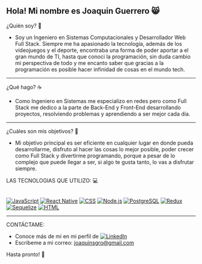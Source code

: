 Hola! Mi nombre es Joaquin Guerrero 😸
------------------------------------

¿Quién soy? 🧔
- Soy un Ingeniero en Sistemas Computacionales y Desarrollador Web Full Stack.
  Siempre me ha apasionado la tecnología, además de los videojuegos y el deporte, encontraba una forma de
  poder aportar a el gran mundo de TI, hasta que conoci la programación, sin duda cambio mi perspectiva de todo y
  me encanto saber que gracias a la programación es posible hacer infinidad de cosas en el mundo tech.
 ______________________________________

¿Qué hago? ☕
- Como Ingeniero en Sistemas me especializo en redes pero como Full Stack me dedico a la parte de Back-End y Front-End
desarrollando proyectos, resolviendo problemas y aprendiendo a ser mejor cada día.
---------------------------------------

¿Cuáles son mis objetivos? 🚀
- Mi objetivo principal es ser eficiente en cualquier lugar en donde pueda desarrollarme, disfruto al hacer las cosas
lo mejor posible, poder crecer como Full Stack y divertirme programando, porque a pesar de lo complejo que puede llegar
a ser, si algo te gusta tanto, lo vas a disfrutar siempre. 

LAS TECNOLOGIAS QUE UTILIZO: 💻 
<br>
<br>

[![JavaScript](https://img.shields.io/badge/-JavaScript-%23F7DF1E?logo=javascript&logoColor=black&style=for-the-badge)](#)
[![React Native](https://img.shields.io/badge/-React_Native-%2300D8FF?logo=react&logoColor=white&style=for-the-badge)](#)
[![CSS](https://img.shields.io/badge/-CSS-%231572B6?logo=css3&logoColor=white&style=for-the-badge)](#)
[![Node.js](https://img.shields.io/badge/-Node.js-%23339933?logo=node.js&logoColor=white&style=for-the-badge)](#)
[![PostgreSQL](https://img.shields.io/badge/-PostgreSQL-%23336791?logo=postgresql&logoColor=white&style=for-the-badge)](#)
[![Redux](https://img.shields.io/badge/-Redux-%23764ABC?logo=redux&logoColor=white&style=for-the-badge)](#)
[![Sequelize](https://img.shields.io/badge/-Sequelize-%23853BFA?logo=sequelize&logoColor=white&style=for-the-badge)](#)
[![HTML](https://img.shields.io/badge/-HTML-%23E34F26?logo=html5&logoColor=white&style=for-the-badge)](#)

---------------------------------------
CONTÁCTAME:
- Conoce más de mí en mi perfil de [![LinkedIn](https://img.shields.io/badge/-LinkedIn-blue?logo=linkedin&style=for-the-badge)](https://www.linkedin.com/in/joaquin-guerrero-728826260/)
- Escribeme a mi correo: joaquinsgro@gmail.com

Hasta pronto! 👋
